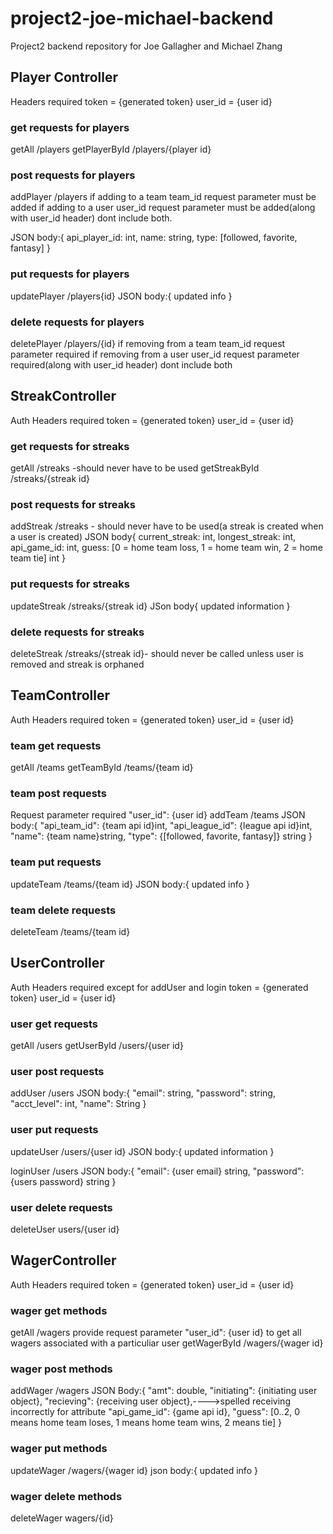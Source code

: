 # project2-joe-michael-backend
Project2 backend repository for Joe Gallagher and Michael Zhang

## Player Controller

Headers required
token = {generated token}
user_id = {user id}

### get requests for players
getAll /players
getPlayerById /players/{player id}
### post requests for players
addPlayer /players 
if adding to a team team_id request parameter must be added
if adding to a user user_id request parameter must be added(along with user_id header)
dont include both.

JSON body:{
api_player_id: int,
name: string,
type: [followed, favorite, fantasy]
}

### put requests for players
updatePlayer /players{id}
JSON body:{
   updated info
}
### delete requests for players
deletePlayer /players/{id}
if removing from a team team_id request parameter required
if removing from a user user_id request parameter required(along with user_id header)
dont include both

## StreakController

Auth Headers required
token = {generated token}
user_id = {user id}

### get requests for streaks
getAll /streaks  -should never have to be used
getStreakById /streaks/{streak id}
### post requests for streaks
addStreak /streaks - should never have to be used(a streak is created when a user is created)
JSON body{
  current_streak: int,
  longest_streak: int,
  api_game_id: int,
  guess: [0 = home team loss, 1 = home team win, 2 = home team tie] int
}
### put requests for streaks
updateStreak  /streaks/{streak id}
JSon body{
  updated information
}
### delete requests for streaks
deleteStreak /streaks/{streak id}- should never be called unless user is removed and streak is orphaned


## TeamController

Auth Headers required
token = {generated token}
user_id = {user id}

### team get requests
getAll  /teams
getTeamById  /teams/{team id}
### team post requests
Request parameter required   "user_id": {user id}
addTeam  /teams
JSON body:{
"api_team_id": {team api id}int,
"api_league_id": {league api id}int,
"name": {team name}string,
"type": {[followed, favorite, fantasy]} string
}
### team put requests
updateTeam  /teams/{team id}
JSON body:{
   updated info
}
### team delete requests
deleteTeam  /teams/{team id}

## UserController

Auth Headers required except for addUser and login
token = {generated token}
user_id = {user id}

### user get requests
getAll  /users
getUserById  /users/{user id}
### user post requests
addUser  /users
JSON body:{
   "email": string,
   "password": string,
   "acct_level": int,
   "name": String
}
### user put requests
updateUser  /users/{user id}
JSON body:{
   updated information
}

loginUser  /users
JSON body:{
   "email": {user email} string,
   "password": {users password} string
}

### user delete requests
deleteUser users/{user id} 

## WagerController

Auth Headers required
token = {generated token}
user_id = {user id}

### wager get methods
getAll  /wagers
provide request parameter "user_id": {user id} to get all wagers associated with a particuliar user
getWagerById /wagers/{wager id}
### wager post methods
addWager /wagers
JSON Body:{
   "amt": double,
   "initiating": {initiating user object},
   "recieving": {receiving user object},---->spelled receiving incorrectly for attribute
   "api_game_id": {game api id},
   "guess": [0..2, 0 means home team loses, 1 means home team wins, 2 means tie]
}
### wager put methods
updateWager  /wagers/{wager id}
json body:{
   updated info
}
### wager delete methods
deleteWager wagers/{id}

